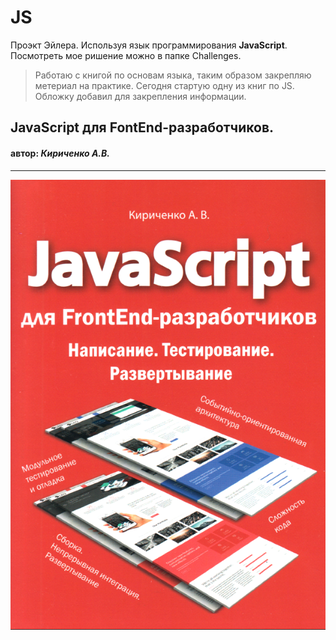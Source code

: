 JS
======

Проэкт Эйлера. Используя язык программирования **JavaScript**. Посмотреть мое ришение можно в папке Challenges.
 >Работаю с книгой по основам языка, таким образом закрепляю метериал на практике.
 Сегодня стартую одну из книг по JS. Обложку добавил для закрепления информации.
 
 ## JavaScript для FontEnd-разработчиков.
 #### автор: *Кириченко А.В.* 

 -------------------
 <img src='./img/JS-FrontEnd.png' >
